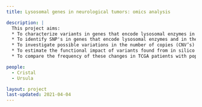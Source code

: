 ```yaml
---
title: Lysosomal genes in neurological tumors: omics analysis

description: |
  This project aims:
  * To characterize variants in genes that encode lysosomal enzymes in different types of cancer deposited in the TCGA - The Cancer Genome Atlas.
  * To identify SNP's in genes that encode lysosomal enzymes and in the main genes involved in autophagy processes in different types of tumor subgroups;
  * To investigate possible variations in the number of copies (CNV’s) in genes that encode the different lysosomal hydrolases;
  * To estimate the functional impact of variants found from in silico predictors;
  * To compare the frequency of these changes in TCGA patients with population databases, such as gnomAD and AbraOM, and other genomic databases.

people:
  - Cristal
  - Ursula

layout: project
last-updated: 2021-04-04
---
```



